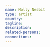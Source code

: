 ```yaml
---
name: Molly Nesbit
type: artist
country:
tagline:
description:
related-persons:
connections:
---
```

